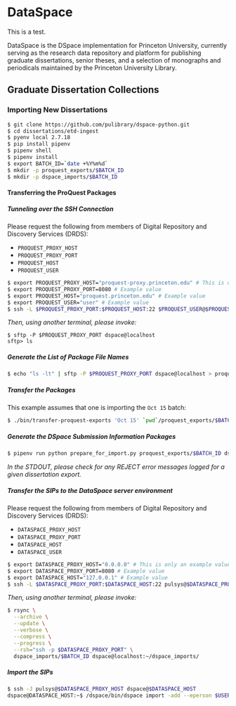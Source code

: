 # DataSpace

This is a test.

DataSpace is the DSpace implementation for Princeton University, currently
serving as the research data repository and platform for publishing graduate
dissertations, senior theses, and a selection of monographs and periodicals
maintained by the Princeton University Library.

## Graduate Dissertation Collections

### Importing New Dissertations

```bash
$ git clone https://github.com/pulibrary/dspace-python.git
$ cd dissertations/etd-ingest
$ pyenv local 2.7.18
$ pip install pipenv
$ pipenv shell
$ pipenv install
$ export BATCH_ID=`date +%Y%m%d`
$ mkdir -p proquest_exports/$BATCH_ID
$ mkdir -p dspace_imports/$BATCH_ID
```

#### Transferring the ProQuest Packages

##### Tunneling over the SSH Connection

Please request the following from members of Digital Repository and Discovery Services (DRDS):

- `PROQUEST_PROXY_HOST`
- `PROQUEST_PROXY_PORT`
- `PROQUEST_HOST`
- `PROQUEST_USER`

```bash
$ export PROQUEST_PROXY_HOST="proquest-proxy.princeton.edu" # This is only an example value
$ export PROQUEST_PROXY_PORT=8080 # Example value
$ export PROQUEST_HOST="proquest.princeton.edu" # Example value
$ export PROQUEST_USER="user" # Example value
$ ssh -L $PROQUEST_PROXY_PORT:$PROQUEST_HOST:22 $PROQUEST_USER@$PROQUEST_PROXY_HOST
```

_Then, using another terminal, please invoke:_
```
$ sftp -P $PROQUEST_PROXY_PORT dspace@localhost
sftp> ls
```

##### Generate the List of Package File Names
```bash
$ echo "ls -lt" | sftp -P $PROQUEST_PROXY_PORT dspace@localhost > proquest_export_files.txt
```

##### Transfer the Packages

This example assumes that one is importing the `Oct 15` batch:

```bash
$ ./bin/transfer-proquest-exports 'Oct 15' `pwd`/proquest_exports/$BATCH_ID
```

##### Generate the DSpace Submission Information Packages
```bash
$ pipenv run python prepare_for_import.py proquest_exports/$BATCH_ID dspace_imports/$BATCH_ID
```
_In the STDOUT, please check for any REJECT error messages logged for a given
dissertation export._

##### Transfer the SIPs to the DataSpace server environment

Please request the following from members of Digital Repository and Discovery Services (DRDS):

- `DATASPACE_PROXY_HOST`
- `DATASPACE_PROXY_PORT`
- `DATASPACE_HOST`
- `DATASPACE_USER`

```bash
$ export DATASPACE_PROXY_HOST="0.0.0.0" # This is only an example value
$ export DATASPACE_PROXY_PORT=8080 # Example value
$ export DATASPACE_HOST="127.0.0.1" # Example value
$ ssh -L $DATASPACE_PROXY_PORT:$DATASPACE_HOST:22 pulsys@$DATASPACE_PROXY_HOST
```

_Then, using another terminal, please invoke:_
```bash
$ rsync \
  --archive \
  --update \
  --verbose \
  --compress \
  --progress \
  --rsh="ssh -p $DATASPACE_PROXY_PORT" \
  dspace_imports/$BATCH_ID dspace@localhost:~/dspace_imports/
```

##### Import the SIPs
```bash
$ ssh -J pulsys@$DATASPACE_PROXY_HOST dspace@$DATASPACE_HOST
dspace@DATASPACE_HOST:~$ /dspace/bin/dspace import -add --eperson $USER@princeton.edu --source $HOME/dspace_imports/$BATCH_ID/SUCCESS --mapfile $HOME/dspace_imports/$BATCH_ID/import.mapfile --workflow
```
